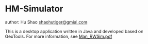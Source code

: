# HM-Simulator
author: Hu Shao shaohutiger@gmial.com
  

This is a desktop application written in Java and developed based on GeoTools.
For more information, see [Man_RWSim.pdf](https://github.com/shaohu/HM-Simulator/blob/master/Man_RWSim.pdf)
